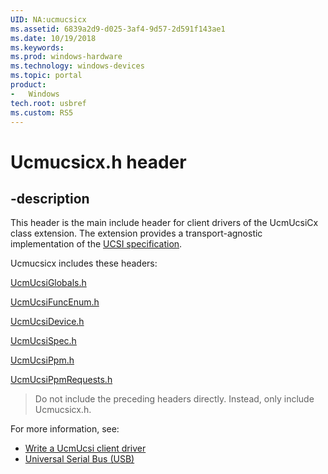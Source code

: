 ```yaml
---
UID: NA:ucmucsicx
ms.assetid: 6839a2d9-d025-3af4-9d57-2d591f143ae1
ms.date: 10/19/2018
ms.keywords:
ms.prod: windows-hardware
ms.technology: windows-devices
ms.topic: portal
product:
-	Windows
tech.root: usbref
ms.custom: RS5
---
```


# Ucmucsicx.h header


## -description

This header is the main include header for client drivers of the UcmUcsiCx class extension. The extension provides a transport-agnostic implementation of the [UCSI specification](https://go.microsoft.com/fwlink/p/?LinkId=760658).

Ucmucsicx includes these headers:

[UcmUcsiGlobals.h](..\ucmucsiglobals\index.md)

[UcmUcsiFuncEnum.h](..\ucmucsifuncenum\index.md)

[UcmUcsiDevice.h](..\ucmucsidevice\index.md)

[UcmUcsiSpec.h](..\ucmucsispec\index.md)

[UcmUcsiPpm.h](..\ucmucsispec\index.md)

[UcmUcsiPpmRequests.h](..\ucmucsispec\index.md)

> Do not include the preceding headers directly. Instead, only include Ucmucsicx.h.

For more information, see:
- [Write a UcmUcsi client driver](https://docs.microsoft.com/windows-hardware/drivers/usbcon/write-a-ucsi-driver)
- [Universal Serial Bus (USB)](https://docs.microsoft.com/windows-hardware/drivers/usbcon/write-a-ucsi-driver)
